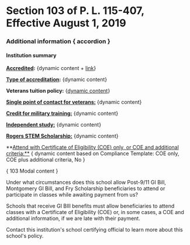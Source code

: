 # Section 103 of P. L. 115-407, Effective August 1, 2019

### Additional information { accordion }

#### Institution summary

**[Accredited]():** {dynamic content + [link]()} 

**[Type of accreditation]():** {dynamic content} 

**Veterans tuition policy:** {[dynamic content]()} 

**[Single point of contact for veterans:]()** {dynamic content} 

**[Credit for military training:]()** {dynamic content} 

**[Independent study:]()** {dynamic content} 

**[Rogers STEM Scholarship:]()** {dynamic content} 

**[Attend with Certificate of Eligibility (COE) only, or COE and additional criteria:**]() { dynamic content based on Compliance Template:  COE only, COE plus additional criteria, No } 



{ 103 Modal content }

Under what circumstances does this school allow Post-9/11 GI Bill, Montgomery GI Bill, and Fry Scholarship beneficiaries to attend or participate in classes while awaiting payment from us? 

Schools that receive GI BIll benefits must allow beneficiaries to attend classes with a Certificate of Eligibility (COE) or, in some cases, a COE and additional information, if we are late with their payment. 

Contact this institution's school certifying official to learn more about this school's policy. 
